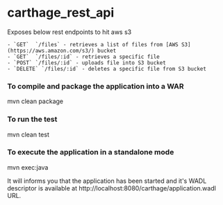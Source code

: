 # carthage_rest_api
Exposes below rest endpoints to hit aws s3

    - `GET`  `/files` - retrieves a list of files from [AWS S3](https://aws.amazon.com/s3/) bucket
    - `GET`  `/files/:id` - retrieves a specific file
    - `POST` `/files/:id` - uploads file into S3 bucket
    - `DELETE` `/files/:id` - deletes a specific file from S3 bucket
    
### To compile and package the application into a WAR
mvn clean package

### To run the test
mvn clean test

### To execute the application in a standalone mode
mvn exec:java

It will informs you that the application has been started and it's WADL descriptor is available at http://localhost:8080/carthage/application.wadl URL. 
